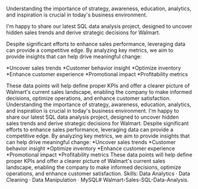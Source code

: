 Understanding the importance of strategy, awareness, education, analytics, and inspiration is crucial in today's business environment.

I'm happy to share our latest SQL data analysis project, designed to uncover hidden sales trends and derive strategic decisions for Walmart.

Despite significant efforts to enhance sales performance, leveraging data can provide a competitive edge. By analyzing key metrics, we aim to provide insights that can help drive meaningful change:

*Uncover sales trends
*Customer behavior insight
*Optimize inventory
*Enhance customer experience
*Promotional impact
*Profitability metrics

These data points will help define proper KPIs and offer a clearer picture of Walmart's current sales landscape, enabling the company to make informed decisions, optimize operations, and enhance customer satisfaction.
Understanding the importance of strategy, awareness, education, analytics, and inspiration is crucial in today's business environment. I'm happy to share our latest SQL data analysis project, designed to uncover hidden sales trends and derive strategic decisions for Walmart. Despite significant efforts to enhance sales performance, leveraging data can provide a competitive edge. By analyzing key metrics, we aim to provide insights that can help drive meaningful change: *Uncover sales trends *Customer behavior insight *Optimize inventory *Enhance customer experience *Promotional impact *Profitability metrics These data points will help define proper KPIs and offer a clearer picture of Walmart's current sales landscape, enabling the company to make informed decisions, optimize operations, and enhance customer satisfaction.
Skills: Data Analytics · Data Cleaning · Data Manipulation · MySQL# Walmart-Sales-SQL-Data-Analysis.
